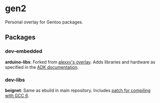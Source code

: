 # gen2

Personal overlay for Gentoo packages.

## Packages

### dev-embedded

**arduino-libs**: Forked from [alexxy's overlay](https://cgit.gentoo.org/dev/alexxy.git).
Adds libraries and hardware as specified in the [ADK documentation](https://developer.android.com/adk/adk.html).

### dev-libs

**beignet**: Same as ebuild in main repository.
Includes [patch for compiling with GCC 6](https://bugzilla.freedesktop.org/show_bug.cgi?id=101662#c3).
